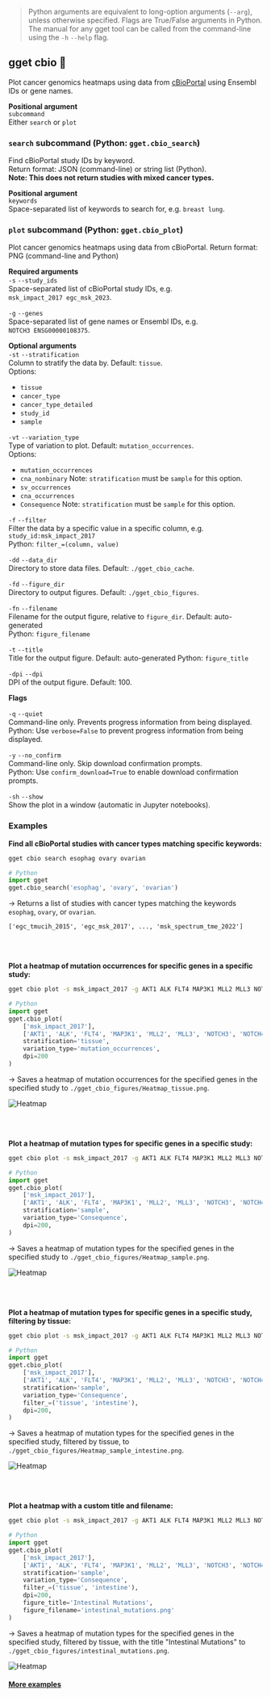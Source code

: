 > Python arguments are equivalent to long-option arguments (`--arg`), unless otherwise specified. Flags are True/False arguments in Python. The manual for any gget tool can be called from the command-line using the `-h` `--help` flag.  
## gget cbio 📖
Plot cancer genomics heatmaps using data from [cBioPortal](https://www.cbioportal.org/) using Ensembl IDs or gene names.

**Positional argument**  
`subcommand`  
Either `search` or `plot`

### `search` subcommand (Python: `gget.cbio_search`)
Find cBioPortal study IDs by keyword.   
Return format: JSON (command-line) or string list (Python).     
**Note: This does not return studies with mixed cancer types.**

**Positional argument**     
`keywords`  
Space-separated list of keywords to search for, e.g. <code>breast&nbsp;lung</code>.

### `plot` subcommand (Python: `gget.cbio_plot`)
Plot cancer genomics heatmaps using data from cBioPortal.
Return format: PNG (command-line and Python)

**Required arguments**  
`-s` `--study_ids`    
Space-separated list of cBioPortal study IDs, e.g. <code>msk_impact_2017&nbsp;egc_msk_2023</code>.

`-g` `--genes`  
Space-separated list of gene names or Ensembl IDs, e.g. <code>NOTCH3&nbsp;ENSG00000108375</code>.

**Optional arguments**  
`-st` `--stratification`    
Column to stratify the data by. Default: `tissue`.  
Options:
- `tissue`
- `cancer_type`
- `cancer_type_detailed`
- `study_id`
- `sample`

`-vt` `--variation_type`    
Type of variation to plot. Default: `mutation_occurrences`.     
Options:
- `mutation_occurrences`
- `cna_nonbinary` Note: `stratification` must be `sample` for this option.
- `sv_occurrences`
- `cna_occurrences`
- `Consequence` Note: `stratification` must be `sample` for this option.

`-f` `--filter`     
Filter the data by a specific value in a specific column, e.g. `study_id:msk_impact_2017`   
Python: `filter_=(column, value)`

`-dd` `--data_dir`  
Directory to store data files. Default: `./gget_cbio_cache`.

`-fd` `--figure_dir`    
Directory to output figures. Default: `./gget_cbio_figures`.

`-fn` `--filename`  
Filename for the output figure, relative to `figure_dir`. Default: auto-generated   
Python: `figure_filename`

`-t` `--title`  
Title for the output figure. Default: auto-generated
Python: `figure_title`

`-dpi` `--dpi`  
DPI of the output figure. Default: 100.

**Flags**   

`-q` `--quiet`   
Command-line only. Prevents progress information from being displayed.  
Python: Use `verbose=False` to prevent progress information from being displayed. 

`-y` `--no_confirm`     
Command-line only. Skip download confirmation prompts.  
Python: Use `confirm_download=True` to enable download confirmation prompts.

`-sh` `--show`  
Show the plot in a window (automatic in Jupyter notebooks).
  
  
### Examples

**Find all cBioPortal studies with cancer types matching specific keywords:**   
```bash
gget cbio search esophag ovary ovarian
```
```python
# Python
import gget
gget.cbio_search('esophag', 'ovary', 'ovarian')
```
&rarr; Returns a list of studies with cancer types matching the keywords `esophag`, `ovary`, or `ovarian`.

```
['egc_tmucih_2015', 'egc_msk_2017', ..., 'msk_spectrum_tme_2022']
```

<br/><br/>

**Plot a heatmap of mutation occurrences for specific genes in a specific study:**   
```bash
gget cbio plot -s msk_impact_2017 -g AKT1 ALK FLT4 MAP3K1 MLL2 MLL3 NOTCH3 NOTCH4 PDCD1 RNF43 -st tissue -vt mutation_occurrences -dpi 200 -y
```
```python
# Python
import gget
gget.cbio_plot(
    ['msk_impact_2017'],
    ['AKT1', 'ALK', 'FLT4', 'MAP3K1', 'MLL2', 'MLL3', 'NOTCH3', 'NOTCH4', 'PDCD1', 'RNF43'],
    stratification='tissue',
    variation_type='mutation_occurrences',
    dpi=200
)
```

&rarr; Saves a heatmap of mutation occurrences for the specified genes in the specified study to `./gget_cbio_figures/Heatmap_tissue.png`.

![Heatmap](https://raw.githubusercontent.com/pachterlab/gget/f6b4465eecae0f07c71558f8f6e7b60d36c8d41a/docs/assets/gget_cbio_figure_1.png)

<br/><br/>

**Plot a heatmap of mutation types for specific genes in a specific study:**   
```bash
gget cbio plot -s msk_impact_2017 -g AKT1 ALK FLT4 MAP3K1 MLL2 MLL3 NOTCH3 NOTCH4 PDCD1 RNF43 -st sample -vt Consequence -dpi 200 -y
```
```python
# Python
import gget
gget.cbio_plot(
    ['msk_impact_2017'],
    ['AKT1', 'ALK', 'FLT4', 'MAP3K1', 'MLL2', 'MLL3', 'NOTCH3', 'NOTCH4', 'PDCD1', 'RNF43'],
    stratification='sample',
    variation_type='Consequence',
    dpi=200,
)
```

&rarr; Saves a heatmap of mutation types for the specified genes in the specified study to `./gget_cbio_figures/Heatmap_sample.png`.

![Heatmap](https://raw.githubusercontent.com/pachterlab/gget/f6b4465eecae0f07c71558f8f6e7b60d36c8d41a/docs/assets/gget_cbio_figure_2.png)

<br/><br/>

**Plot a heatmap of mutation types for specific genes in a specific study, filtering by tissue:**
```bash
gget cbio plot -s msk_impact_2017 -g AKT1 ALK FLT4 MAP3K1 MLL2 MLL3 NOTCH3 NOTCH4 PDCD1 RNF43 -st sample -vt Consequence -f tissue:intestine -dpi 200 -y
```
```python
# Python
import gget
gget.cbio_plot(
    ['msk_impact_2017'],
    ['AKT1', 'ALK', 'FLT4', 'MAP3K1', 'MLL2', 'MLL3', 'NOTCH3', 'NOTCH4', 'PDCD1', 'RNF43'],
    stratification='sample',
    variation_type='Consequence',
    filter_=('tissue', 'intestine'),
    dpi=200,
)
```

&rarr; Saves a heatmap of mutation types for the specified genes in the specified study, filtered by tissue, to `./gget_cbio_figures/Heatmap_sample_intestine.png`.

![Heatmap](https://raw.githubusercontent.com/pachterlab/gget/ef0e8334d87214c17cbac70713028e7b823bba49/docs/assets/gget_cbio_figure_3.png)

<br/><br/>

**Plot a heatmap with a custom title and filename:**
```bash
gget cbio plot -s msk_impact_2017 -g AKT1 ALK FLT4 MAP3K1 MLL2 MLL3 NOTCH3 NOTCH4 PDCD1 RNF43 -st sample -vt Consequence -f tissue:intestine -dpi 200 -y -t "Intestinal Mutations" -fn intestinal_mutations.png
```
```python
# Python
import gget
gget.cbio_plot(
    ['msk_impact_2017'],
    ['AKT1', 'ALK', 'FLT4', 'MAP3K1', 'MLL2', 'MLL3', 'NOTCH3', 'NOTCH4', 'PDCD1', 'RNF43'],
    stratification='sample',
    variation_type='Consequence',
    filter_=('tissue', 'intestine'),
    dpi=200,
    figure_title='Intestinal Mutations',
    figure_filename='intestinal_mutations.png'
)
```

&rarr; Saves a heatmap of mutation types for the specified genes in the specified study, filtered by tissue, with the title "Intestinal Mutations" to `./gget_cbio_figures/intestinal_mutations.png`.

![Heatmap](https://raw.githubusercontent.com/pachterlab/gget/b32c01efefd55d37c19034ce96a86826e30ae3e5/docs/assets/gget_cbio_figure_4.png)
    
#### [More examples](https://github.com/pachterlab/gget_examples)
